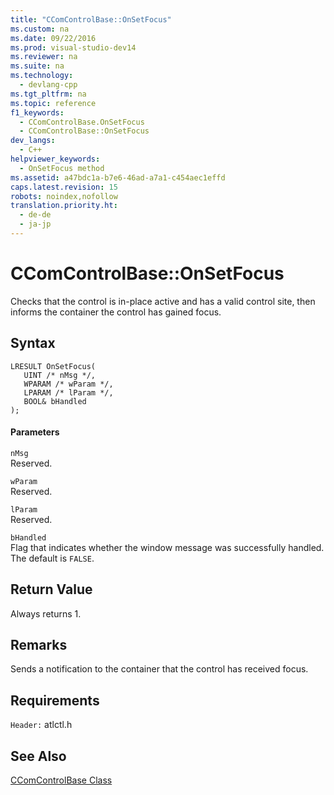 ```yaml
---
title: "CComControlBase::OnSetFocus"
ms.custom: na
ms.date: 09/22/2016
ms.prod: visual-studio-dev14
ms.reviewer: na
ms.suite: na
ms.technology: 
  - devlang-cpp
ms.tgt_pltfrm: na
ms.topic: reference
f1_keywords: 
  - CComControlBase.OnSetFocus
  - CComControlBase::OnSetFocus
dev_langs: 
  - C++
helpviewer_keywords: 
  - OnSetFocus method
ms.assetid: a47bdc1a-b7e6-46ad-a7a1-c454aec1effd
caps.latest.revision: 15
robots: noindex,nofollow
translation.priority.ht: 
  - de-de
  - ja-jp
---
```

# CComControlBase::OnSetFocus
Checks that the control is in-place active and has a valid control site, then informs the container the control has gained focus.  
  
## Syntax  
  
```  
LRESULT OnSetFocus(  
   UINT /* nMsg */,  
   WPARAM /* wParam */,  
   LPARAM /* lParam */,  
   BOOL& bHandled   
);  
```  
  
#### Parameters  
 `nMsg`  
 Reserved.  
  
 `wParam`  
 Reserved.  
  
 `lParam`  
 Reserved.  
  
 `bHandled`  
 Flag that indicates whether the window message was successfully handled. The default is `FALSE`.  
  
## Return Value  
 Always returns 1.  
  
## Remarks  
 Sends a notification to the container that the control has received focus.  
  
## Requirements  
 `Header:` atlctl.h  
  
## See Also  
 [CComControlBase Class](../vs140/ccomcontrolbase-class.md)